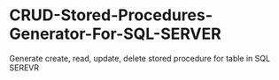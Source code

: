 # CRUD-Stored-Procedures-Generator-For-SQL-SERVER
Generate create, read, update, delete stored procedure for table in SQL SEREVR
